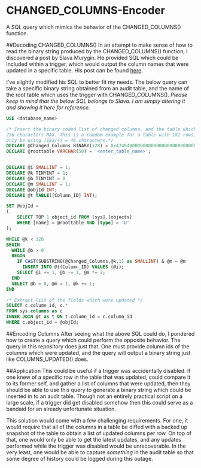 # CHANGED_COLUMNS-Encoder
A SQL query which mimics the behavior of the CHANGED_COLUMNS() function.

##Decoding CHANGED_COLUMNS()
In an attempt to make sense of how to read the binary string produced by the CHANGED_COLUMNS() function, I discovered a post by Slava Murygin. He provided SQL which could be included within a trigger, which would output the column names that were updated in a specific table. His post can be found [here](http://slavasql.blogspot.com/2015/08/decoding-columnsupdated-function.html).

I've slightly modified his SQL to better fit my needs. The below query can take a specific binary string obtained from an audit table, and the name of the root table which uses the trigger with CHANGED_COLUMNS(). *Please keep in mind that the below SQL belongs to Slava. I am simply altering it and showing it here for reference.*

```SQL
USE <database_name>

/* Insert the binary coded list of changed columns, and the table which to search
256 characters MAX. This is a random example for a table with 182 rows, thus I will 
only be using ⌈182/4⌉ = 46 characters.*/
DECLARE @Changed_Columns BINARY(128) = 0x474940000000000000000000000000000000A0008E0002
DECLARE @roottable VARCHAR(50) = '<enter_table_name>';


DECLARE @i SMALLINT = 1;
DECLARE @k TINYINT = 1;
DECLARE @b TINYINT = 8
DECLARE @m SMALLINT = 1;
DECLARE @objId INT;
DECLARE @t TABLE([Column_ID] INT);

SET @objId =
(
    SELECT TOP 1 object_id FROM [sys].[objects]
    WHERE [name] = @roottable AND [type] = 'U'
);

WHILE @k < 128 
BEGIN
  WHILE @b > 0
  BEGIN
    IF CAST(SUBSTRING(@Changed_Columns,@k,1) as SMALLINT) & @m = @m 
      INSERT INTO @t(Column_ID) VALUES (@i);
    SELECT @i += 1, @b -= 1, @m *= 2;
  END
  SELECT @b = 8, @m = 1, @k += 1;
END

/* Extract list of the fields which were updated */
SELECT c.column_id, c.*
FROM sys.columns as c
INNER JOIN @t as t ON t.column_id = c.column_id
WHERE c.object_id = @objId;
```

##Encoding Columns
After seeing what the above SQL could do, I pondered how to create a query which could perform the opposite behavior. The query in this repository does just that. One must provide column ids of the columns which were updated, and the query will output a binary string just like COLUMNS_UPDATED() does.

##Application
This could be useful if a trigger was accidentally disabled. If one knew of a specific row in the table that was updated, could compare it to its former self, and gather a list of columns that were updated, then they should be able to use this query to generate a binary string which could be inserted in to an audit table. Though not an entirely practical script on a large scale, if a trigger did get disabled somehow then this could serve as a bandaid for an already unfortunate situation. 

This solution would come with a few challenging requirements. For one, it would require that all of the columns in a table be diffed with a backed up snapshot of the table to obtain a list of updated columns per row. On top of that, one would only be able to get the latest updates, and any updates performed while the trigger was disabled would be unrecoverable. In the very least, one would be able to capture *something* in the audit table so that some degree of history could be logged during this outage.

